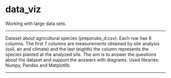 # data_viz

Working with large data sets.
***
Dataset about agricultural species (preporuke\_d.csv).
Each row has 8 columns.
The first 7 columns are measurements obtained by site analysis (soil, air and climate) and the last (eighth)
the column represents the species planted at the analyzed site.
The aim is to answer the questions about the dataset and support the answers with diagrams.
Used libraries: Numpy, Pandas and Matplotlib.
***
